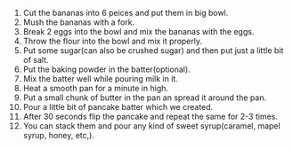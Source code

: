 1) Cut the bananas into 6 peices and put them in big bowl.
2) Mush the bananas with a fork.
3) Break 2 eggs into the bowl and mix the bananas with the eggs.
4) Throw the flour into the bowl and mix it properly.
5) Put some sugar(can also be crushed sugar) and then put just a little bit of salt.
6) Put the baking powder in the batter(optional).
7) Mix the batter well while pouring milk in it.
8) Heat a smooth pan for a minute in high.
9) Put a small chunk of butter in the pan an spread it around the pan.
10) Pour a little bit of pancake batter which we created.
11) After 30 seconds flip the pancake and repeat the same for 2-3 times.
12) You can stack them and pour any kind of sweet syrup(caramel, mapel syrup, honey, etc,).